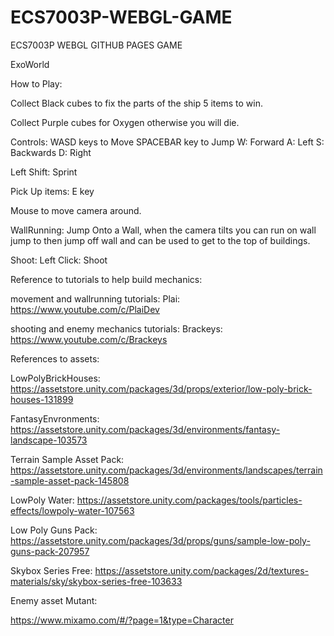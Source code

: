 # ECS7003P-WEBGL-GAME
ECS7003P WEBGL GITHUB PAGES GAME

ExoWorld

How to Play:

Collect Black cubes to fix the parts of the ship 5 items to win.

Collect Purple cubes for Oxygen otherwise you will die.

Controls: WASD keys to Move SPACEBAR key to Jump W: Forward A: Left S: Backwards D: Right

Left Shift: Sprint

Pick Up items: E key

Mouse to move camera around.

WallRunning: Jump Onto a Wall, when the camera tilts you can run on wall jump to then jump off wall and can be used to get to the top of buildings.

Shoot: Left Click: Shoot

Reference to tutorials to help build mechanics:

movement and wallrunning tutorials: Plai: https://www.youtube.com/c/PlaiDev

shooting and enemy mechanics tutorials: Brackeys: https://www.youtube.com/c/Brackeys

References to assets:

LowPolyBrickHouses: https://assetstore.unity.com/packages/3d/props/exterior/low-poly-brick-houses-131899

FantasyEnvronments: https://assetstore.unity.com/packages/3d/environments/fantasy-landscape-103573

Terrain Sample Asset Pack: https://assetstore.unity.com/packages/3d/environments/landscapes/terrain-sample-asset-pack-145808

LowPoly Water: https://assetstore.unity.com/packages/tools/particles-effects/lowpoly-water-107563

Low Poly Guns Pack: https://assetstore.unity.com/packages/3d/props/guns/sample-low-poly-guns-pack-207957

Skybox Series Free: https://assetstore.unity.com/packages/2d/textures-materials/sky/skybox-series-free-103633

Enemy asset Mutant:

https://www.mixamo.com/#/?page=1&type=Character
